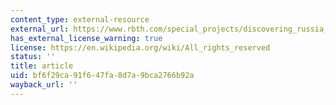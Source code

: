 ```yaml
---
content_type: external-resource
external_url: https://www.rbth.com/special_projects/discovering_russia_1/2017/03/17/solovetsky-transfiguration-monastery-from-prokudin-gorsky-to-the-present_721751
has_external_license_warning: true
license: https://en.wikipedia.org/wiki/All_rights_reserved
status: ''
title: article
uid: bf6f29ca-91f6-47fa-8d7a-9bca2766b92a
wayback_url: ''
---
```


